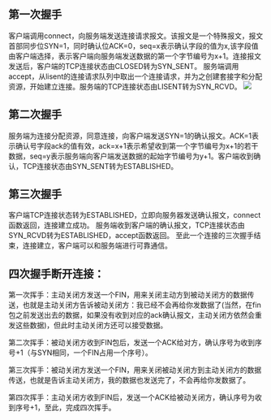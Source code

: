 
## 第一次握手
客户端调用connect，向服务端发送连接请求报文。该报文是一个特殊报文，报文首部同步位SYN=1，同时确认位ACK=0，seq=x表示确认字段的值为x,该字段值由客户端选择，表示客户端向服务端发送数据的第一个字节编号为x+1。连接报文发送后，客户端的TCP连接状态由CLOSED转为SYN_SENT。
服务端调用accept，从lisent的连接请求队列中取出一个连接请求，并为之创建套接字和分配资源，开始建立连接。服务端的TCP连接状态由LISENT转为SYN_RCVD。
![](https://images2015.cnblogs.com/blog/922521/201604/922521-20160403221639832-1660045017.png "")
## 第二次握手
服务端为连接分配资源，同意连接，向客户端发送SYN=1的确认报文。ACK=1表示确认号字段ack的值有效，ack=x+1表示希望收到第一个字节编号为x+1的若干数据，seq=y表示服务端向客户端发送数据的起始字节编号为y+1。客户端收到确认，TCP连接状态由SYN_SENT转为ESTABLISHED。
        <ins class="adsbygoogle" style="display: block; text-align: center; height: 0px;" data-ad-layout="in-article" data-ad-format="fluid" data-ad-client="ca-pub-4353345653789615" data-ad-slot="8840342077" data-adsbygoogle-status="done"><ins id="aswift_2_expand" style="display: inline-table; border: none; height: 0px; margin: 0px; padding: 0px; position: relative; visibility: visible; width: 758px; background-color: transparent;"><ins id="aswift_2_anchor" style="display: block; border: none; height: 0px; margin: 0px; padding: 0px; position: relative; visibility: visible; width: 758px; background-color: transparent; overflow: hidden; transition: opacity 1s cubic-bezier(0.4, 0, 1, 1) 0s, width 0.2s cubic-bezier(0.4, 0, 1, 1) 0.3s, height 0.5s cubic-bezier(0.4, 0, 1, 1) 0s; opacity: 0;"><iframe id="aswift_2" name="aswift_2" style="left:0;position:absolute;top:0;border:0;width:758px;height:190px;" sandbox="allow-forms allow-popups allow-popups-to-escape-sandbox allow-same-origin allow-scripts allow-top-navigation-by-user-activation" width="758" height="190" frameborder="0" src="https://googleads.g.doubleclick.net/pagead/ads?client=ca-pub-4353345653789615&output=html&h=190&slotname=8840342077&adk=3697260208&adf=3964066570&pi=t.ma~as.8840342077&w=758&fwrn=4&lmt=1603971246&rafmt=11&psa=1&guci=2.2.0.0.2.2.0.0&format=758x190&url=https%3A%2F%2Fwww.itdaan.com%2Fblog%2F2016%2F04%2F03%2F730973.html&flash=0&wgl=1&uach=WyJXaW5kb3dzIiwiMTAuMCIsIng4NiIsIiIsIjg2LjAuNDI0MC4xMTEiLFtdXQ..&dt=1603971245537&bpp=31&bdt=2527&idt=1381&shv=r20201026&cbv=r20190131&ptt=9&saldr=aa&abxe=1&cookie=ID%3Da66fbb80511ede41%3AT%3D1602233265%3AS%3DALNI_MZ73Uwmxlqb4DFqudgmjmWVvF10xQ&prev_fmts=0x0%2C758x280&nras=1&correlator=8692668694627&frm=20&pv=1&ga_vid=121663445.1602233266&ga_sid=1603971246&ga_hid=1741598035&ga_fc=0&iag=0&icsg=42081276&dssz=23&mdo=0&mso=8&rplot=4&u_tz=480&u_his=1&u_java=0&u_h=1080&u_w=1920&u_ah=1040&u_aw=1920&u_cd=24&u_nplug=3&u_nmime=4&adx=373&ady=1406&biw=1903&bih=937&scr_x=0&scr_y=0&eid=21067467%2C21068084%2C21067494&oid=3&pvsid=4225567025507134&pem=356&rx=0&eae=0&fc=1920&brdim=0%2C0%2C0%2C0%2C1920%2C0%2C1920%2C1040%2C1920%2C937&vis=1&rsz=%7C%7CoeEbr%7C&abl=CS&pfx=0&fu=8328&bc=31&ifi=2&uci=a!2&btvi=1&fsb=1&xpc=kSxf7Z4d2P&p=https%3A//www.itdaan.com&dtd=1474" marginwidth="0" marginheight="0" vspace="0" hspace="0" allowtransparency="true" scrolling="no" allowfullscreen="true" data-google-container-id="a!2" data-google-query-id="CKa7tcTa2ewCFcSqcQodSiUCmQ" data-load-complete="true"></iframe></ins></ins></ins>
        <script>     (adsbygoogle = window.adsbygoogle || []).push({});</script>
## 第三次握手
客户端TCP连接状态转为ESTABLISHED，立即向服务器发送确认报文，connect函数返回，连接建立成功。
服务端收到客户端的确认报文，TCP连接状态由SYN_RCVD转为ESTABLISHED，accept函数返回。
至此一个连接的三次握手结束，连接建立，客户端可以和服务端进行可靠通信。


## 四次握手断开连接： 

第一次挥手：主动关闭方发送一个FIN，用来关闭主动方到被动关闭方的数据传送，也就是主动关闭方告诉被动关闭方：我已经不会再给你发数据了(当然，在fin包之前发送出去的数据，如果没有收到对应的ack确认报文，主动关闭方依然会重发这些数据)，但此时主动关闭方还可以接受数据。

第二次挥手：被动关闭方收到FIN包后，发送一个ACK给对方，确认序号为收到序号+1（与SYN相同，一个FIN占用一个序号）。

第三次挥手：被动关闭方发送一个FIN，用来关闭被动关闭方到主动关闭方的数据传送，也就是告诉主动关闭方，我的数据也发送完了，不会再给你发数据了。

第四次挥手：主动关闭方收到FIN后，发送一个ACK给被动关闭方，确认序号为收到序号+1，至此，完成四次挥手。